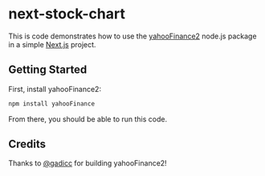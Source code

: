 # next-stock-chart

This is code demonstrates how to use the [yahooFinance2](https://github.com/gadicc/node-yahoo-finance2) node.js package in a simple [Next.js](https://nextjs.org/) project.

## Getting Started

First, install yahooFinance2: 
```bash
npm install yahooFinance
```
From there, you should be able to run this code.

## Credits
Thanks to [@gadicc](https://github.com/gadicc) for building yahooFinance2!